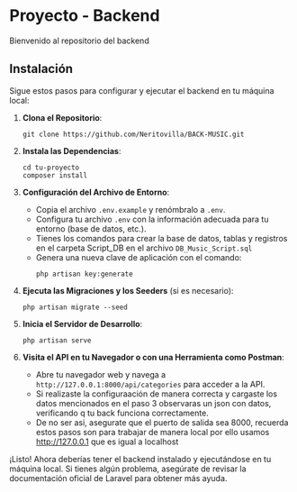 # Proyecto - Backend

Bienvenido al repositorio del backend

## Instalación

Sigue estos pasos para configurar y ejecutar el backend en tu máquina local:

1. **Clona el Repositorio**: 
    ```
    git clone https://github.com/Neritovilla/BACK-MUSIC.git
    ```

2. **Instala las Dependencias**:
    ```
    cd tu-proyecto
    composer install
    ```

3. **Configuración del Archivo de Entorno**:
    - Copia el archivo `.env.example` y renómbralo a `.env`.
    - Configura tu archivo `.env` con la información adecuada para tu entorno (base de datos, etc.).
    - Tienes los comandos para crear la base de datos, tablas y registros en el carpeta Script_DB en el archivo `DB_Music_Script.sql`    
    - Genera una nueva clave de aplicación con el comando:
        ```
        php artisan key:generate
        ```

4. **Ejecuta las Migraciones y los Seeders** (si es necesario):
    ```
    php artisan migrate --seed
    ```

5. **Inicia el Servidor de Desarrollo**:
    ```
    php artisan serve
    ```

6. **Visita el API en tu Navegador o con una Herramienta como Postman**:
    - Abre tu navegador web y navega a `http://127.0.0.1:8000/api/categories` para acceder a la API.
    - Si realizaste la configuraación de manera correcta y cargaste los datos mencionados en el paso 3 observaras un json con datos, verificando q tu back funciona correctamente.
    - De no ser asi, asegurate que el puerto de salida sea 8000, recuerda estos pasos son para trabajar de manera local por ello usamos http://127.0.0.1 que es igual a localhost

¡Listo! Ahora deberías tener el backend instalado y ejecutándose en tu máquina local. Si tienes algún problema, asegúrate de revisar la documentación oficial de Laravel para obtener más ayuda.
